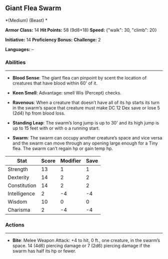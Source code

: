 ## Giant Flea Swarm
*(Medium) (Beast) *

**Armor Class:** 14
**Hit Points:** 58 (9d8+18)
**Speed:** {"walk": 30, "climb": 20}

**Initiative:** 14
**Proficiency Bonus:**
**Challenge:** 2

**Languages:** –

### Abilities
 --- 
- **Blood Sense**: The giant flea can pinpoint by scent the location of creatures that have blood within 60' of it.

- **Keen Smell**: Advantage: smell Wis (Percept) checks.

- **Ravenous**: When a creature that doesn’t have all of its hp starts its turn in the swarm’s space that creature must make DC 12 Dex save or lose 5 (2d4) hp from blood loss.

- **Standing Leap**: The swarm’s long jump is up to 30' and its high jump is up to 15 feet with or with o a running start.

- **Swarm**: The swarm can occupy another creature’s space and vice versa and the swarm can move through any opening large enough for a Tiny flea. The swarm can’t regain hp or gain temp hp.



| Stat | Score | Modifier | Save |
| ---- | ---- | ---- | ---- |
| Strength | 13 | 1 | 1 |
| Dexterity | 14 | 2 | 2 |
| Constitution | 14 | 2 | 2 |
| Intelligence | 2 | -4 | -4 |
| Wisdom | 10 | 0 | 0 |
| Charisma | 2 | -4 | -4 |

### Actions
 --- 
- **Bite**: Melee Weapon Attack: +4 to hit, 0 ft., one creature, in the swarm’s space. 14 (4d6) piercing damage or 7 (2d6) piercing damage if the swarm has half its hp or fewer.

